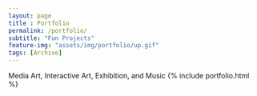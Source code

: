```yaml
---
layout: page
title : Portfolio
permalink: /portfolio/
subtitle: "Fun Projects"
feature-img: "assets/img/portfolio/up.gif"
tags: [Archive]
---
```

<style>
 d {
   text-align: center;
 }
</style>

<body>
<d>Media Art, Interactive Art, Exhibition, and Music </d>
</body>
{% include portfolio.html %}
